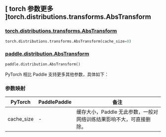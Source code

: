 ## [ torch 参数更多 ]torch.distributions.transforms.AbsTransform

### [torch.distributions.transforms.AbsTransform](https://pytorch.org/docs/stable/distributions.html#torch.distributions.transforms.AbsTransform)

```python
torch.distributions.transforms.AbsTransform(cache_size=0)
```

### [paddle.distribution.AbsTransform](https://www.paddlepaddle.org.cn/documentation/docs/zh/develop/api/paddle/distribution/AbsTransform_cn.html#paddle.distribution.AbsTransform)

```python
paddle.distribution.AbsTransform()
```

PyTorch 相比 Paddle 支持更多其他参数，具体如下：

### 参数映射

| PyTorch    | PaddlePaddle | 备注 |
| ---------- | ------------ | -- |
| cache_size | -            | 缓存大小，Paddle 无此参数，一般对网络训练结果影响不大，可直接删除。 |

